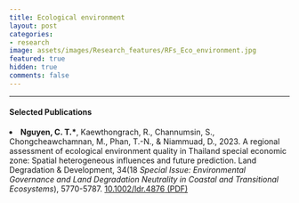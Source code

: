 ```yaml
---
title: Ecological environment 
layout: post
categories:
- research
image: assets/images/Research_features/RFs_Eco_environment.jpg
featured: true
hidden: true
comments: false
---
```


<hr>

#### Selected Publications

<li> <b>Nguyen, C. T.*</b>, Kaewthongrach, R., Channumsin, S., Chongcheawchamnan, M., Phan, T.-N., & Niammuad, D., 2023. A regional assessment of ecological environment quality in Thailand special economic zone: Spatial heterogeneous influences and future prediction. Land Degradation & Development, 34(18 <i> Special Issue: Environmental Governance and Land Degradation Neutrality in Coastal and Transitional Ecosystems</i>), 5770-5787. <a href="https://doi.org/10.1002/ldr.4876"> 10.1002/ldr.4876</a><a href="https://canng.github.io/assets/Article_archive/2023_ldr_4876_ecological_environment_eec.pdf"> (PDF)</a></li> 




